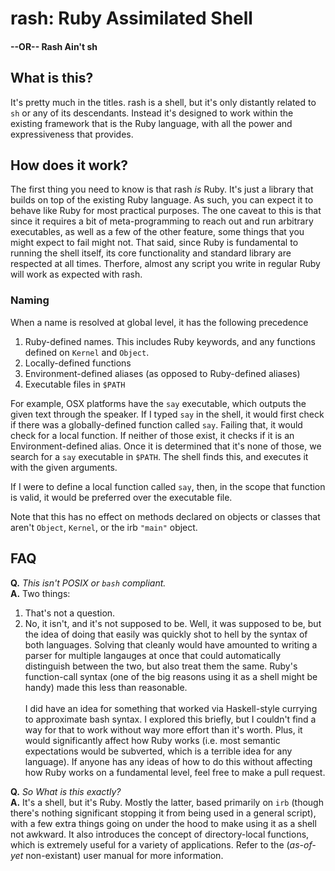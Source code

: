 # rash: Ruby Assimilated Shell
#### --OR-- Rash Ain't sh

## What is this?

It's pretty much in the titles. rash is a shell, but it's only distantly 
related to `sh` or any of its descendants. Instead it's designed to work within 
the existing framework that is the Ruby language, with all the power and 
expressiveness that provides.

## How does it work?
The first thing you need to know is that rash *is* Ruby. It's just a library 
that builds on top of the existing Ruby language. As such, you can expect it to 
behave like Ruby for most practical purposes. The one caveat to this is that
since it requires a bit of meta-programming to reach out and run arbitrary 
executables, as well as a few of the other feature, some things that you might 
expect to fail might not. That said, since Ruby is fundamental to running the 
shell itself, its core functionality and standard library are respected at all 
times. Therfore, almost any script you write in regular Ruby will work as 
expected with rash.


### Naming

When a name is resolved at global level, it has the following precedence
1. Ruby-defined names. This includes Ruby keywords, and any functions defined 
on `Kernel` and `Object`.
2. Locally-defined functions
3. Environment-defined aliases (as opposed to Ruby-defined aliases)
4. Executable files in `$PATH`

For example, OSX platforms have the `say` executable, which outputs the given text 
through the speaker. If I typed `say` in the shell, it would first check if there 
was a globally-defined function called `say`. Failing that, it would check for a 
local function. If neither of those exist, it checks if it is an Environment-defined 
alias. Once it is determined that it's none of those, we search for a `say` 
executable in `$PATH`. The shell finds this, and executes it with the given arguments.

If I were to define a local function called `say`, then, in the scope that function 
is valid, it would be preferred over the executable file.

Note that this has no effect on methods declared on objects or classes that aren't 
`Object`, `Kernel`, or the irb `"main"` object.

## FAQ

**Q.** *This isn't POSIX or `bash` compliant.*<br>
**A.** Two things:
1. That's not a question.
2. No, it isn't, and it's not supposed to be. Well, it was supposed to be, but the idea of doing that 
easily was quickly shot to hell by the syntax of both languages. Solving that cleanly would have 
amounted to writing a parser for multiple langauges at once that could automatically distinguish 
between the two, but also treat them the same. Ruby's function-call syntax (one of the big reasons 
using it as a shell might be handy) made this less than reasonable. <br><br>
I did have an idea for something that worked via Haskell-style currying to approximate bash syntax. 
I explored this briefly, but I couldn't find a way for that to work without way more effort than 
it's worth. Plus, it would significantly affect how Ruby works (i.e. most semantic expectations 
would be subverted, which is a terrible idea for any language<!--*cough* PHP *cough* Javascript *cough*-->). 
If anyone has any ideas of how to do this without affecting how Ruby works on a fundamental 
level, feel free to make a pull request.

**Q.** *So What is this exactly?*<br>
**A.**
It's a shell, but it's Ruby. Mostly the latter, based primarily on `irb` (though there's nothing 
significant stopping it from being used in a general script), with a few extra things going on 
under the hood to make using it as a shell not awkward. It also introduces the concept of 
directory-local functions, which is extremely useful for a variety of applications. Refer to the 
(*as-of-yet* non-existant) user manual for more information.




<!--
TODO:

### Complex
completion

As a later feature, some local functions may be marked as non-inherited, in which 
case the only place they will be available is where they are declared.



-->

<!--
### Design decisions
explicitly ignoring directory stack (pushd, popd, dirs). But maybe not

explicitly ignoring readonly, as it goes against Ruby variable philosophy
-->
